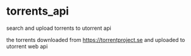 # torrents_api
search and upload torrents to utorrent api

the torrents downloaded from https://torrentproject.se
and uploaded to utorrent web api
